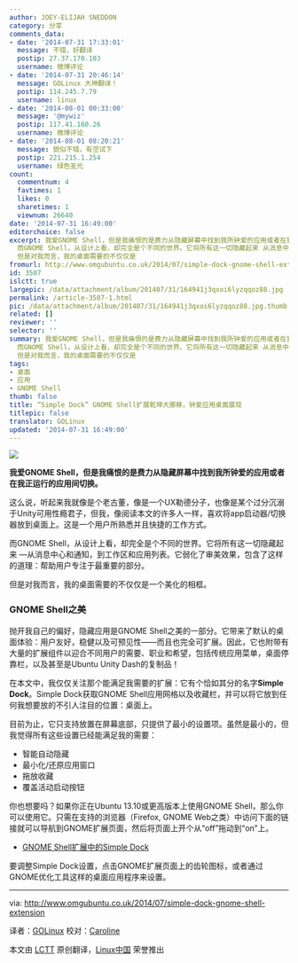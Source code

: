 ```yaml
---
author: JOEY-ELIJAH SNEDDON
category: 分享
comments_data:
- date: '2014-07-31 17:33:01'
  message: 不错，好翻译
  postip: 27.37.170.103
  username: 微博评论
- date: '2014-07-31 20:46:14'
  message: GOLinux 大神翻译！
  postip: 114.245.7.79
  username: linux
- date: '2014-08-01 00:33:00'
  message: '@mywiz'
  postip: 117.41.160.26
  username: 微博评论
- date: '2014-08-01 08:20:21'
  message: 貌似不错，有空试下
  postip: 221.215.1.254
  username: 绿色圣光
count:
  commentnum: 4
  favtimes: 1
  likes: 0
  sharetimes: 1
  viewnum: 26640
date: '2014-07-31 16:49:00'
editorchoice: false
excerpt: 我爱GNOME Shell，但是我痛恨的是费力从隐藏屏幕中找到我所钟爱的应用或者在我正运行的应用间切换。 这么说，听起来我就像是个老古董，像是一个UX勒德分子，也像是某个过分沉溺于Unity可用性瘾君子，但我，像阅读本文的许多人一样，喜欢将app启动器/切换器放到桌面上。这是一个用户所熟悉并且快捷的工作方式。
  而GNOME Shell，从设计上看，却完全是个不同的世界。它将所有这一切隐藏起来 从消息中心和通知，到工作区和应用列表。它弱化了审美效果，包含了这样的道理：帮助用户专注于最重要的部分。
  但是对我而言，我的桌面需要的不仅仅是
fromurl: http://www.omgubuntu.co.uk/2014/07/simple-dock-gnome-shell-extension
id: 3507
islctt: true
largepic: /data/attachment/album/201407/31/164941j3qxoi6lyzqqoz88.jpg
permalink: /article-3507-1.html
pic: /data/attachment/album/201407/31/164941j3qxoi6lyzqqoz88.jpg.thumb.jpg
related: []
reviewer: ''
selector: ''
summary: 我爱GNOME Shell，但是我痛恨的是费力从隐藏屏幕中找到我所钟爱的应用或者在我正运行的应用间切换。 这么说，听起来我就像是个老古董，像是一个UX勒德分子，也像是某个过分沉溺于Unity可用性瘾君子，但我，像阅读本文的许多人一样，喜欢将app启动器/切换器放到桌面上。这是一个用户所熟悉并且快捷的工作方式。
  而GNOME Shell，从设计上看，却完全是个不同的世界。它将所有这一切隐藏起来 从消息中心和通知，到工作区和应用列表。它弱化了审美效果，包含了这样的道理：帮助用户专注于最重要的部分。
  但是对我而言，我的桌面需要的不仅仅是
tags:
- 桌面
- 应用
- GNOME Shell
thumb: false
title: “Simple Dock” GNOME Shell扩展乾坤大挪移，钟爱应用桌面展现
titlepic: false
translator: GOLinux
updated: '2014-07-31 16:49:00'
---
```


[![](https://camo.githubusercontent.com/365447ffad1300d18951b5f1f0bfc42a9b0ad1e0/687474703a2f2f7777772e6f6d677562756e74752e636f2e756b2f77702d636f6e74656e742f75706c6f6164732f323031342f30372f73637265656e73686f745f3831355f312e6a7067)](https://camo.githubusercontent.com/365447ffad1300d18951b5f1f0bfc42a9b0ad1e0/687474703a2f2f7777772e6f6d677562756e74752e636f2e756b2f77702d636f6e74656e742f75706c6f6164732f323031342f30372f73637265656e73686f745f3831355f312e6a7067)


**我爱GNOME Shell，但是我痛恨的是费力从隐藏屏幕中找到我所钟爱的应用或者在我正运行的应用间切换。**


这么说，听起来我就像是个老古董，像是一个UX勒德分子，也像是某个过分沉溺于Unity可用性瘾君子，但我，像阅读本文的许多人一样，喜欢将app启动器/切换器放到桌面上。这是一个用户所熟悉并且快捷的工作方式。


而GNOME Shell，从设计上看，却完全是个不同的世界。它将所有这一切隐藏起来 —从消息中心和通知，到工作区和应用列表。它弱化了审美效果，包含了这样的道理：帮助用户专注于最重要的部分。


但是对我而言，我的桌面需要的不仅仅是一个美化的相框。


### GNOME Shell之美


抛开我自己的偏好，隐藏应用是GNOME Shell之美的一部分。它带来了默认的桌面体验：用户友好，稳健以及可预见性——而且也完全可扩展。因此，它也附带有大量的扩展组件以迎合不同用户的需要、职业和希望，包括传统应用菜单，桌面停靠栏，以及甚至是Ubuntu Unity Dash的复制品！


在本文中，我仅仅关注那个能满足我需要的扩展：它有个恰如其分的名字**Simple Dock**。Simple Dock获取GNOME Shell应用网格以及收藏栏，并可以将它放到任何我想要放的不引人注目的位置：桌面上。


目前为止，它只支持放置在屏幕底部，只提供了最小的设置项。虽然是最小的，但我觉得所有这些设置已经能满足我的需要：


* 智能自动隐藏
* 最小化/还原应用窗口
* 拖放收藏
* 覆盖活动启动按钮


你也想要吗？如果你正在Ubuntu 13.10或更高版本上使用GNOME Shell，那么你可以使用它。只需在支持的浏览器（Firefox, GNOME Web之类）中访问下面的链接就可以导航到GNOME扩展页面，然后将页面上开个从“off”拖动到“on”上。


* [GNOME Shell扩展中的Simple Dock](https://extensions.gnome.org/extension/815/simple-dock/)


要调整Simple Dock设置，点击GNOME扩展页面上的齿轮图标，或者通过GNOME优化工具这样的桌面应用程序来设置。




---


via: <http://www.omgubuntu.co.uk/2014/07/simple-dock-gnome-shell-extension>


译者：[GOLinux](https://github.com/GOLinux) 校对：[Caroline](https://github.com/carolinewuyan)


本文由 [LCTT](https://github.com/LCTT/TranslateProject) 原创翻译，[Linux中国](http://linux.cn/) 荣誉推出